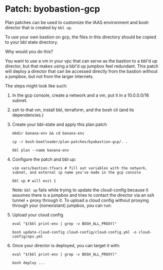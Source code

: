 # Patch: byobastion-gcp

Plan patches can be used to customize the IAAS
environment and bosh director that is created by
`bbl up`.

To use your own bastion on gcp, the files in this directory
should be copied to your bbl state directory.

Why would you do this?

You want to use a vm in your vpc that can serve
as the bastion to a bbl'd up director, but that makes
using a bbl'd up jumpbox feel redundant. This patch
will deploy a director that can be accessed directly from the
bastion without a jumpbox, but not from the larger internets.

The steps might look like such:

1. In the gcp console, create a network and a vm, put it in a 10.0.0.0/16 subnet.
1. ssh to that vm, install bbl, terraform, and the bosh cli (and its dependencies.)
1. Create your bbl-state and apply this plan patch
    ```
    mkdir banana-env && cd banana-env

    cp -r bosh-bootloader/plan-patches/byobastion-gcp/. .

    bbl plan --name banana-env
    ```

1. Configure the patch and bbl up:
    ```
    vim vars/bastion.tfvars # fill out variables with the network, subnet, and external ip name you've made in the gcp console

    bbl up # will exit 1
    ```
    Note: `bbl up` fails while trying to update the cloud-config
    because it assumes there is a jumpbox and tries to contact the director
    via an ssh tunnel + proxy through it. To upload a cloud config without proxying
    through your (nonexistant) jumpbox, you can run:

1. Upload your cloud config
    ```
    eval "$(bbl print-env | grep -v BOSH_ALL_PROXY)"

    bosh update-cloud-config cloud-config/cloud-config.yml -o cloud-config/ops.yml
    ```
1. Once your director is deployed, you can target it with:
    ```
    eval "$(bbl print-env | grep -v BOSH_ALL_PROXY)"

    bosh deploy ...
    ```

